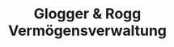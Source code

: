 ---
title: "Glogger & Rogg Vermögensverwaltung"
url: /thannhausen/glogger-und-rogg-vermoegensverwaltung/
shop: Allgemein
---